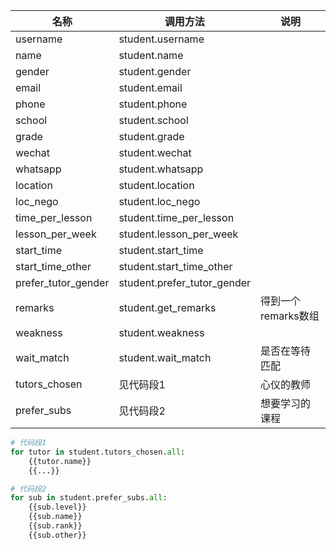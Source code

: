 | 名称                  | 调用方法                        | 说明            |
| ------------------- | --------------------------- | ------------- |
| username            | student.username            |               |
| name                | student.name                |               |
| gender              | student.gender              |               |
| email               | student.email               |               |
| phone               | student.phone               |               |
| school              | student.school              |               |
| grade               | student.grade               |               |
| wechat              | student.wechat              |               |
| whatsapp            | student.whatsapp            |               |
| location            | student.location            |               |
| loc_nego            | student.loc_nego            |               |
| time_per_lesson     | student.time_per_lesson     |               |
| lesson_per_week     | student.lesson_per_week     |               |
| start_time          | student.start_time          |               |
| start_time_other    | student.start_time_other    |               |
| prefer_tutor_gender | student.prefer_tutor_gender |               |
| remarks             | student.get_remarks         | 得到一个remarks数组 |
| weakness            | student.weakness            |               |
| wait_match          | student.wait_match          | 是否在等待匹配       |
| tutors_chosen       | 见代码段1                       | 心仪的教师         |
| prefer_subs         | 见代码段2                       | 想要学习的课程       |

```python
# 代码段1
for tutor in student.tutors_chosen.all:
    {{tutor.name}}
    {{...}}
```

```python
# 代码段2
for sub in student.prefer_subs.all:
    {{sub.level}}
    {{sub.name}}
    {{sub.rank}}
    {{sub.other}}
```

